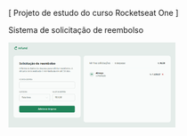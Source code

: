 [ Projeto de estudo do curso Rocketseat One ]

Sistema de solicitação de reembolso

<img src="/img/capa-refund.png" alt="Descrição" width="300">
